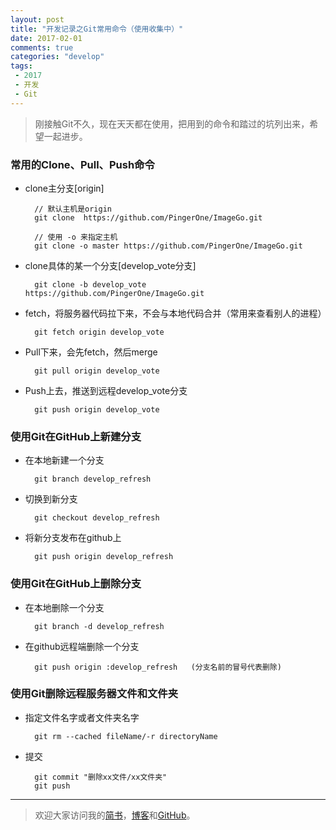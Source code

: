 ```yaml
---
layout: post
title: "开发记录之Git常用命令（使用收集中）"
date: 2017-02-01
comments: true
categories: "develop"
tags:
 - 2017
 - 开发
 - Git
---
```



> 刚接触Git不久，现在天天都在使用，把用到的命令和踏过的坑列出来，希望一起进步。


### 常用的Clone、Pull、Push命令
* clone主分支[origin]


		// 默认主机是origin
		git clone  https://github.com/PingerOne/ImageGo.git

		// 使用 -o 来指定主机
		git clone -o master https://github.com/PingerOne/ImageGo.git

* clone具体的某一个分支[develop_vote分支]


		git clone -b develop_vote https://github.com/PingerOne/ImageGo.git

<!-- more -->   

* fetch，将服务器代码拉下来，不会与本地代码合并（常用来查看别人的进程）


		git fetch origin develop_vote

* Pull下来，会先fetch，然后merge


		git pull origin develop_vote

* Push上去，推送到远程develop_vote分支


		git push origin develop_vote

### 使用Git在GitHub上新建分支
* 在本地新建一个分支


		git branch develop_refresh   

* 切换到新分支


		git checkout develop_refresh

* 将新分支发布在github上


		git push origin develop_refresh

### 使用Git在GitHub上删除分支
* 在本地删除一个分支


		git branch -d develop_refresh

* 在github远程端删除一个分支


		git push origin :develop_refresh   (分支名前的冒号代表删除)

### 使用Git删除远程服务器文件和文件夹
* 指定文件名字或者文件夹名字


		git rm --cached fileName/-r directoryName

* 提交


		git commit "删除xx文件/xx文件夹"
		git push



---
> 欢迎大家访问我的[简书](http://www.jianshu.com/u/64f479a1cef7)，[博客](http://wanit.me/)和[GitHub](https://github.com/PingerOne)。
